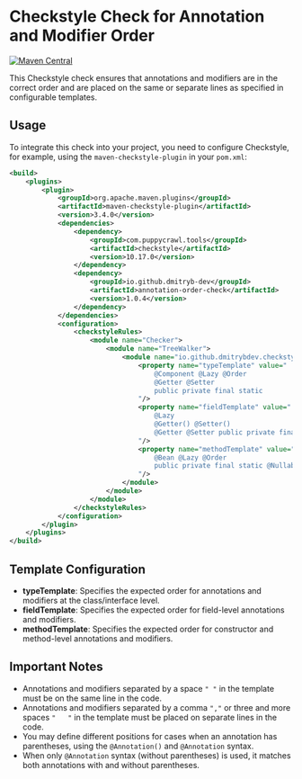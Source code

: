 # Checkstyle Check for Annotation and Modifier Order

[![Maven Central](https://img.shields.io/maven-central/v/io.github.dmitryb-dev/annotation-order-check.svg?label=Maven%20Central)](https://search.maven.org/artifact/io.github.dmitryb-dev/annotation-order-check)

This Checkstyle check ensures that annotations and modifiers are in the correct order 
and are placed on the same or separate lines as specified in configurable templates.


## Usage

To integrate this check into your project, you need to configure Checkstyle, 
for example, using the `maven-checkstyle-plugin` in your `pom.xml`:

```xml
<build>
    <plugins>
        <plugin>
            <groupId>org.apache.maven.plugins</groupId>
            <artifactId>maven-checkstyle-plugin</artifactId>
            <version>3.4.0</version>
            <dependencies>
                <dependency>
                    <groupId>com.puppycrawl.tools</groupId>
                    <artifactId>checkstyle</artifactId>
                    <version>10.17.0</version>
                </dependency>
                <dependency>
                    <groupId>io.github.dmitryb-dev</groupId>
                    <artifactId>annotation-order-check</artifactId>
                    <version>1.0.4</version>
                </dependency>
            </dependencies>
            <configuration>
                <checkstyleRules>
                    <module name="Checker">
                        <module name="TreeWalker">
                            <module name="io.github.dmitrybdev.checkstyle.AnnotationOrderCheck">
                                <property name="typeTemplate" value="
                                    @Component @Lazy @Order
                                    @Getter @Setter
                                    public private final static
                                "/>
                                <property name="fieldTemplate" value="
                                    @Lazy
                                    @Getter() @Setter()
                                    @Getter @Setter public private final static @Nullable
                                "/>
                                <property name="methodTemplate" value="
                                    @Bean @Lazy @Order
                                    public private final static @Nullable
                                "/>
                            </module>
                        </module>
                    </module>
                </checkstyleRules>
            </configuration>
        </plugin>
    </plugins>
</build>
```

## Template Configuration

- **typeTemplate**: Specifies the expected order for annotations and modifiers at the class/interface level. 
- **fieldTemplate**: Specifies the expected order for field-level annotations and modifiers.
- **methodTemplate**: Specifies the expected order for constructor and method-level annotations and modifiers.


## Important Notes
- Annotations and modifiers separated by a space `" "` in the template must be on the same line in the code.
- Annotations and modifiers separated by a comma `","` or three and more spaces `"   "` in the template must be placed on separate lines in the code.
- You may define different positions for cases when an annotation has parentheses, using the `@Annotation()` and `@Annotation` syntax.
- When only `@Annotation` syntax (without parentheses) is used, it matches both annotations with and without parentheses.